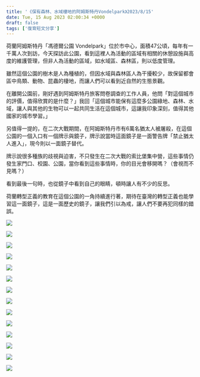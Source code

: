 ```yaml
---
title: '《保有森林、水域棲地的阿姆斯特丹Vondelpark》2023/8/15'
date: Tue, 15 Aug 2023 02:00:34 +0000
draft: false
tags: ['復育短文分享']
---
```


荷蘭阿姆斯特丹「馮德爾公園 Vondelpark」位於市中心，面積47公頃，每年有一千萬人次到訪，今天探訪此公園，看到這裡人為活動的區域有相關的休憩設施與高度的維護管理，但非人為活動的區域，如水域區、森林區，則以低度管理。

雖然這個公園的樹木是人為種植的，但因水域與森林區人為干擾較少，故保留都會區中鳥類、動物、昆蟲的棲地，而讓人們可以看到近自然的生態景觀。

在離開公園前，剛好遇到阿姆斯特丹旅客問卷調查的工作人員，他問「對這個城市的評價，值得欣賞的是什麼？」我回「這個城市能保有這麼多公園綠地、森林、水域，讓人與其他的生物可以一起共同生活在這個城市，這讓我印象深刻，值得其他國家的城市學習。」

另值得一提的，在二次大戰期間，在阿姆斯特丹市有6萬名猶太人被屠殺，在這個公園的一個入口有一個牌示與鏡子，牌示說當時這面鏡子是一面警告牌「禁止猶太人進入」，現今則以一面鏡子替代。

牌示說很多種族的歧視與迫害，不只發生在二次大戰的索比堡集中營，這些事情仍發生家門口、校園、公園，當你看到這些事情時，你的目光會移開嗎？（會視而不見嗎？）

看到最後一句時，也從鏡子中看到自己的眼睛，頓時讓人有不少的反思。

荷蘭轉型正義的教育在這個公園的一角持續進行著，期待在臺灣的轉型正義也能學習這一面鏡子，這是一面歷史的鏡子，讓我們引以為戒，讓人們不要再犯同樣的錯誤。

![](https://www.reforestation.tw/wp-content/uploads/2024/01/365608619_6922322524453995_8494234913268593422_n-1024x768.jpg)

![](https://www.reforestation.tw/wp-content/uploads/2024/01/365648243_6922321111120803_7532981656379995935_n-1024x768.jpg)

![](https://www.reforestation.tw/wp-content/uploads/2024/01/365679890_6922322787787302_3972902210092482464_n-768x1024.jpg)

![](https://www.reforestation.tw/wp-content/uploads/2024/01/365706232_6922322234454024_9197735789515127999_n-1024x768.jpg)

![](https://www.reforestation.tw/wp-content/uploads/2024/01/365720921_6922320734454174_4883606345381749263_n-1024x768.jpg)

![](https://www.reforestation.tw/wp-content/uploads/2024/01/366957833_6922321587787422_9200489919840070166_n-1024x768.jpg)

![](https://www.reforestation.tw/wp-content/uploads/2024/01/367727168_6922315451121369_7754672472927920058_n.jpg)

![](https://www.reforestation.tw/wp-content/uploads/2024/01/368003310_6922322067787374_3936251643147908928_n-768x1024.jpg)

![](https://www.reforestation.tw/wp-content/uploads/2024/01/368013677_6922321407787440_3754918419987996916_n-1024x768.jpg)

![](https://www.reforestation.tw/wp-content/uploads/2024/01/368016925_6922321964454051_455180000748861799_n-768x1024.jpg)

![](https://www.reforestation.tw/wp-content/uploads/2024/01/368023749_6922320217787559_5640808108288360980_n-768x1024.jpg)

![](https://www.reforestation.tw/wp-content/uploads/2024/01/368024099_6922320417787539_4203823391865017424_n-768x1024.jpg)

![](https://www.reforestation.tw/wp-content/uploads/2024/01/368037681_6922322307787350_1787039065278881016_n-768x1024.jpg)

![](https://www.reforestation.tw/wp-content/uploads/2024/01/368248693_6922321824454065_3155169762960542117_n-1024x768.jpg)